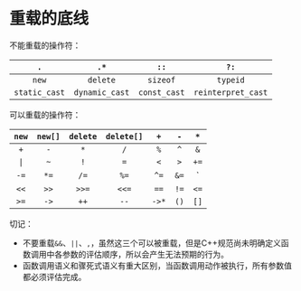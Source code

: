 重载的底线
====


不能重载的操作符：

|`.`|`.*`|`::`|`?:`|
|:--:|:--:|:--:|:--:|
|`new`|`delete`|`sizeof`|`typeid`|
|`static_cast`|`dynamic_cast`|`const_cast`|`reinterpret_cast`|

可以重载的操作符：

|`new`|`new[]`|`delete`|`delete[]`|`+`|`-`|`*`|
 |:--:|:--:|:--:|:--:|:--:|:--:|:--:|
 |`+`|`-`|`*`|`/`|`%`|`^`|`&`|
 |`\|`|`~`|`!`|`=`|`<`|`>`|`+=`|
 |`-=`|`*=`|`/=`|`%=`|`^=`|`&=`|`|=`|
 |`<<`|`>>`|`>>=`|`<<=`|`==`|`!=`|`<=`|
 |`>=`|`->`|`++`|`--`|`->*`|`()`|`[]`|

切记：

- 不要重载`&&`、`||`、`,`，虽然这三个可以被重载，但是C++规范尚未明确定义函数调用中各参数的评估顺序，所以会产生无法预期的行为。
- 函数调用语义和骤死式语义有重大区别，当函数调用动作被执行，所有参数值都必须评估完成。
